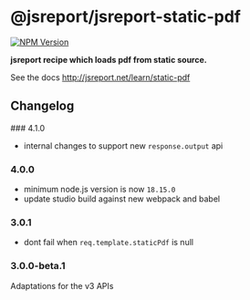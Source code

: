 # @jsreport/jsreport-static-pdf
[![NPM Version](http://img.shields.io/npm/v/@jsreport/jsreport-static-pdf.svg?style=flat-square)](https://npmjs.com/package/@jsreport/jsreport-static-pdf)

**jsreport recipe which loads pdf from static source.**

See the docs http://jsreport.net/learn/static-pdf

## Changelog

### 4.1.0

- internal changes to support new `response.output` api

### 4.0.0

- minimum node.js version is now `18.15.0`
- update studio build against new webpack and babel

### 3.0.1

- dont fail when `req.template.staticPdf` is null

### 3.0.0-beta.1

Adaptations for the v3 APIs

